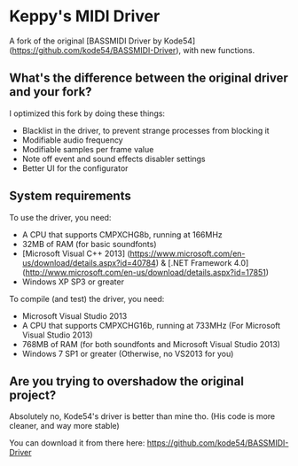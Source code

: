 # Keppy's MIDI Driver
A fork of the original [BASSMIDI Driver by Kode54] (https://github.com/kode54/BASSMIDI-Driver), with new functions.

## What's the difference between the original driver and your fork?
I optimized this fork by doing these things:
- Blacklist in the driver, to prevent strange processes from blocking it
- Modifiable audio frequency
- Modifiable samples per frame value
- Note off event and sound effects disabler settings
- Better UI for the configurator

## System requirements
To use the driver, you need:
- A CPU that supports CMPXCHG8b, running at 166MHz
- 32MB of RAM (for basic soundfonts)
- [Microsoft Visual C++ 2013] (https://www.microsoft.com/en-us/download/details.aspx?id=40784) & [.NET Framework 4.0] (http://www.microsoft.com/en-us/download/details.aspx?id=17851)
- Windows XP SP3 or greater

To compile (and test) the driver, you need:
- Microsoft Visual Studio 2013
- A CPU that supports CMPXCHG16b, running at 733MHz (For Microsoft Visual Studio 2013)
- 768MB of RAM (for both soundfonts and Microsoft Visual Studio 2013)
- Windows 7 SP1 or greater (Otherwise, no VS2013 for you)

## Are you trying to overshadow the original project?
Absolutely no, Kode54's driver is better than mine tho. (His code is more cleaner, and way more stable)

You can download it from there here: https://github.com/kode54/BASSMIDI-Driver
